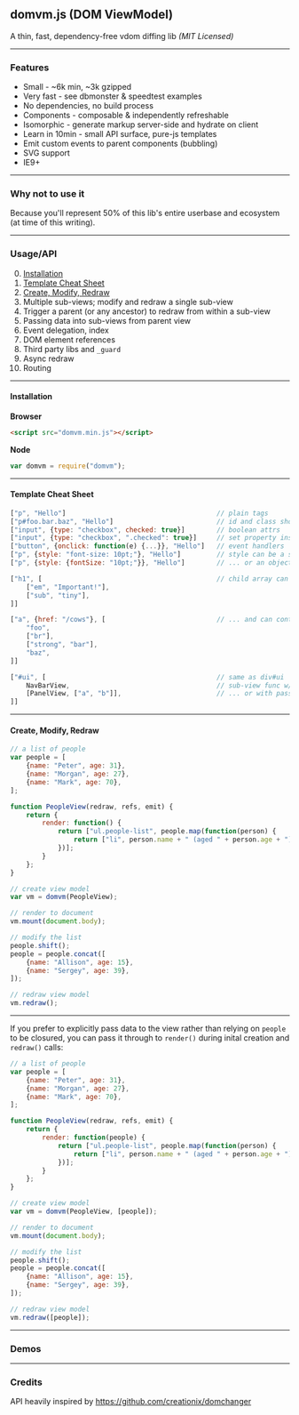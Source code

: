 domvm.js (DOM ViewModel)
------------------------
A thin, fast, dependency-free vdom diffing lib _(MIT Licensed)_

---
### Features

- Small - ~6k min, ~3k gzipped
- Very fast - see dbmonster & speedtest examples
- No dependencies, no build process
- Components - composable & independently refreshable
- Isomorphic - generate markup server-side and hydrate on client
- Learn in 10min - small API surface, pure-js templates
- Emit custom events to parent components (bubbling)
- SVG support
- IE9+

---
### Why not to use it

Because you'll represent 50% of this lib's entire userbase and ecosystem (at time of this writing).

---
### Usage/API

0. [Installation](#installation)
1. [Template Cheat Sheet](#template-cheat-sheet)
2. [Create, Modify, Redraw](#create-modify-redraw)
3. Multiple sub-views; modify and redraw a single sub-view
4. Trigger a parent (or any ancestor) to redraw from within a sub-view
5. Passing data into sub-views from parent view
6. Event delegation, index
7. DOM element references
8. Third party libs and `_guard`
9. Async redraw
10. Routing

---
#### Installation

**Browser**

```html
<script src="domvm.min.js"></script>
```

**Node**

```js
var domvm = require("domvm");
```

---
#### Template Cheat Sheet

```js
["p", "Hello"]										// plain tags
["p#foo.bar.baz", "Hello"]							// id and class shorthands
["input", {type: "checkbox", checked: true}]		// boolean attrs
["input", {type: "checkbox", ".checked": true}]		// set property instead of attr
["button", {onclick: function(e) {...}}, "Hello"]	// event handlers
["p", {style: "font-size: 10pt;"}, "Hello"]			// style can be a string
["p", {style: {fontSize: "10pt;"}}, "Hello"]		// ... or an object (camelCase only)

["h1", [											// child array can follow tag
	["em", "Important!"],
	["sub", "tiny"],
]]

["a", {href: "/cows"}, [							// ... and can contain text nodes
	"foo",
	["br"],
	["strong", "bar"],
	"baz",
]]

["#ui", [											// same as div#ui
	NavBarView,										// sub-view func w/ closured data
	[PanelView, ["a", "b"]],						// ... or with passed-in data
]]
```

---
#### Create, Modify, Redraw

```js
// a list of people
var people = [
	{name: "Peter", age: 31},
	{name: "Morgan", age: 27},
	{name: "Mark", age: 70},
];

function PeopleView(redraw, refs, emit) {
	return {
		render: function() {
			return ["ul.people-list", people.map(function(person) {
				return ["li", person.name + " (aged " + person.age + ")"];
			})];
		}
	};
}

// create view model
var vm = domvm(PeopleView);

// render to document
vm.mount(document.body);

// modify the list
people.shift();
people = people.concat([
	{name: "Allison", age: 15},
	{name: "Sergey", age: 39},
]);

// redraw view model
vm.redraw();
```
---

If you prefer to explicitly pass data to the view rather than relying
on `people` to be closured, you can pass it through to `render()` during
inital creation and `redraw()` calls:

```js
// a list of people
var people = [
	{name: "Peter", age: 31},
	{name: "Morgan", age: 27},
	{name: "Mark", age: 70},
];

function PeopleView(redraw, refs, emit) {
	return {
		render: function(people) {										// <-- arg array lands here
			return ["ul.people-list", people.map(function(person) {
				return ["li", person.name + " (aged " + person.age + ")"];
			})];
		}
	};
}

// create view model
var vm = domvm(PeopleView, [people]);									// <-- arg array passed in

// render to document
vm.mount(document.body);

// modify the list
people.shift();
people = people.concat([
	{name: "Allison", age: 15},
	{name: "Sergey", age: 39},
]);

// redraw view model
vm.redraw([people]);													// <-- arg array passed in
```

---
### Demos

---
### Credits

API heavily inspired by https://github.com/creationix/domchanger